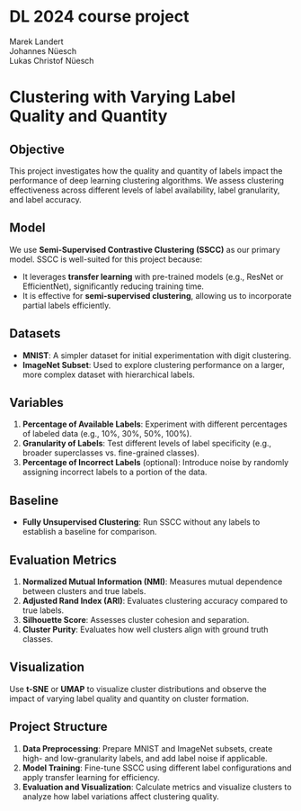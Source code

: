 # DL 2024 course project

Marek Landert   
Johannes Nüesch  
Lukas Christof Nüesch  

# Clustering with Varying Label Quality and Quantity

## Objective
This project investigates how the quality and quantity of labels impact the performance of deep learning clustering algorithms. We assess clustering effectiveness across different levels of label availability, label granularity, and label accuracy.

## Model
We use **Semi-Supervised Contrastive Clustering (SSCC)** as our primary model. SSCC is well-suited for this project because:
- It leverages **transfer learning** with pre-trained models (e.g., ResNet or EfficientNet), significantly reducing training time.
- It is effective for **semi-supervised clustering**, allowing us to incorporate partial labels efficiently.

## Datasets
- **MNIST**: A simpler dataset for initial experimentation with digit clustering.
- **ImageNet Subset**: Used to explore clustering performance on a larger, more complex dataset with hierarchical labels.

## Variables
1. **Percentage of Available Labels**: Experiment with different percentages of labeled data (e.g., 10%, 30%, 50%, 100%).
2. **Granularity of Labels**: Test different levels of label specificity (e.g., broader superclasses vs. fine-grained classes).
3. **Percentage of Incorrect Labels** (optional): Introduce noise by randomly assigning incorrect labels to a portion of the data.

## Baseline
- **Fully Unsupervised Clustering**: Run SSCC without any labels to establish a baseline for comparison.

## Evaluation Metrics
1. **Normalized Mutual Information (NMI)**: Measures mutual dependence between clusters and true labels.
2. **Adjusted Rand Index (ARI)**: Evaluates clustering accuracy compared to true labels.
3. **Silhouette Score**: Assesses cluster cohesion and separation.
4. **Cluster Purity**: Evaluates how well clusters align with ground truth classes.

## Visualization
Use **t-SNE** or **UMAP** to visualize cluster distributions and observe the impact of varying label quality and quantity on cluster formation.

## Project Structure
1. **Data Preprocessing**: Prepare MNIST and ImageNet subsets, create high- and low-granularity labels, and add label noise if applicable.
2. **Model Training**: Fine-tune SSCC using different label configurations and apply transfer learning for efficiency.
3. **Evaluation and Visualization**: Calculate metrics and visualize clusters to analyze how label variations affect clustering quality.


